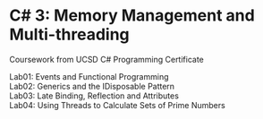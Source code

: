 # C# 3: Memory Management and Multi-threading
Coursework from UCSD C# Programming Certificate

Lab01: Events and Functional Programming  
Lab02: Generics and the IDisposable Pattern  
Lab03: Late Binding, Reflection and Attributes  
Lab04: Using Threads to Calculate Sets of Prime Numbers  

